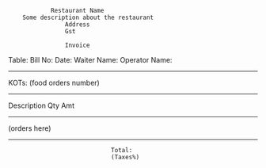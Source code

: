                 Restaurant Name
        Some description about the restaurant
                    Address
                    Gst
                    
                    Invoice

Table:
Bill No:                Date:
Waiter Name:      Operator Name:
____________________________________________________
KOTs: (food orders number)
____________________________________________________
Description                    Qty            Amt
____________________________________________________
(orders here) 
____________________________________________________
                                 Total:
                                 (Taxes%)